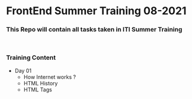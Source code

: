# FrontEnd Summer Training 08-2021
### This Repo will contain all tasks taken in ITI Summer Training

<br>

### Training Content

* Day 01
  * How Internet works ?
  * HTML History
  * HTML Tags 
